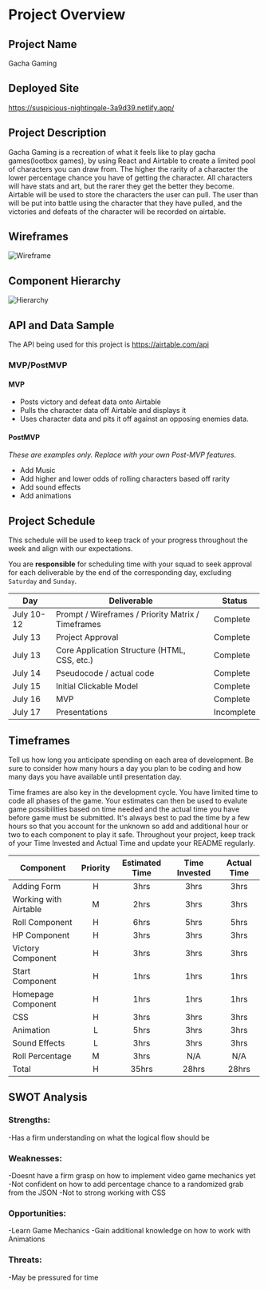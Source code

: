 # Project Overview

## Project Name

Gacha Gaming

## Deployed Site

https://suspicious-nightingale-3a9d39.netlify.app/

## Project Description

Gacha Gaming is a recreation of what it feels like to play gacha games(lootbox games), by using React and Airtable to create a limited pool of characters you can draw from. The higher the rarity of a character the lower percentage chance you have of getting the character. All characters will have stats and art, but the rarer they get the better they become. Airtable will be used to store the characters the user can pull. The user than will be put into battle using the character that they have pulled, and the victories and defeats of the character will be recorded on airtable.

## Wireframes

![Wireframe](https://i.imgur.com/4HuEB0i.jpg)

## Component Hierarchy
![Hierarchy](https://i.imgur.com/ja5U2R0.jpg)

## API and Data Sample

The API being used for this project is https://airtable.com/api

### MVP/PostMVP  

#### MVP 

- Posts victory and defeat data onto Airtable
- Pulls the character data off Airtable and displays it
- Uses character data and pits it off against an opposing enemies data.

#### PostMVP  
*These are examples only. Replace with your own Post-MVP features.*

- Add Music
- Add higher and lower odds of rolling characters based off rarity
- Add sound effects
- Add animations

## Project Schedule

This schedule will be used to keep track of your progress throughout the week and align with our expectations.  

You are **responsible** for scheduling time with your squad to seek approval for each deliverable by the end of the corresponding day, excluding `Saturday` and `Sunday`.

|  Day | Deliverable | Status
|---|---| ---|
|July 10-12| Prompt / Wireframes / Priority Matrix / Timeframes | Complete
|July 13| Project Approval | Complete
|July 13| Core Application Structure (HTML, CSS, etc.) | Complete
|July 14| Pseudocode / actual code | Complete
|July 15| Initial Clickable Model  | Complete
|July 16| MVP | Complete
|July 17| Presentations | Incomplete

## Timeframes

Tell us how long you anticipate spending on each area of development. Be sure to consider how many hours a day you plan to be coding and how many days you have available until presentation day.

Time frames are also key in the development cycle.  You have limited time to code all phases of the game.  Your estimates can then be used to evalute game possibilities based on time needed and the actual time you have before game must be submitted. It's always best to pad the time by a few hours so that you account for the unknown so add and additional hour or two to each component to play it safe. Throughout your project, keep track of your Time Invested and Actual Time and update your README regularly.

| Component | Priority | Estimated Time | Time Invested | Actual Time |
| --- | :---: |  :---: | :---: | :---: |
| Adding Form | H | 3hrs| 3hrs | 3hrs |
| Working with Airtable | M | 2hrs| 3hrs | 3hrs |
| Roll Component | H | 6hrs| 5hrs | 5hrs |
| HP Component | H | 3hrs| 3hrs | 3hrs |
| Victory Component | H | 3hrs| 3hrs | 3hrs |
| Start Component | H | 1hrs| 1hrs | 1hrs |
| Homepage Component| H | 1hrs| 1hrs | 1hrs |
| CSS | H | 3hrs| 3hrs | 3hrs |
| Animation | L | 5hrs| 3hrs | 3hrs |
| Sound Effects | L | 3hrs| 3hrs | 3hrs |
| Roll Percentage | M | 3hrs| N/A | N/A |
| Total | H | 35hrs| 28hrs | 28hrs |

## SWOT Analysis

### Strengths: 
-Has a firm understanding on what the logical flow should be

### Weaknesses:
-Doesnt have a firm grasp on how to implement video game mechanics yet
-Not confident on how to add percentage chance to a randomized grab from the JSON
-Not to strong working with CSS

### Opportunities:
-Learn Game Mechanics
-Gain additional knowledge on how to work with Animations

### Threats:
-May be pressured for time